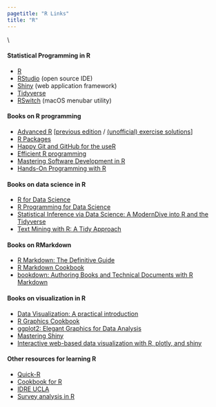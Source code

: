 ```yaml
---
pagetitle: "R Links"
title: "R"
---
```


\  

#### Statistical Programming in R

* [R](http://www.r-project.org)
* [RStudio](http://www.rstudio.com) (open source IDE)
* [Shiny](http://shiny.rstudio.com/) (web application framework)
* [Tidyverse](http://www.tidyverse.org/)
* [RSwitch](https://rud.is/rswitch/) (macOS menubar utility)

#### Books on R programming

* [Advanced R](https://adv-r.hadley.nz/) [[previous edition](http://adv-r.had.co.nz) / [(unofficial) exercise solutions](https://bookdown.org/Tazinho/Advanced-R-Solutions/)] 
* [R Packages](https://r-pkgs.org/)
* [Happy Git and GitHub for the useR](https://happygitwithr.com/)
* [Efficient R programming](https://csgillespie.github.io/efficientR/)
* [Mastering Software Development in R](https://bookdown.org/rdpeng/RProgDA/)
* [Hands-On Programming with R](https://rstudio-education.github.io/hopr/)

#### Books on data science in R

* [R for Data Science](http://r4ds.had.co.nz/) 
* [R Programming for Data Science](https://bookdown.org/rdpeng/rprogdatascience/)
* [Statistical Inference via Data Science: A ModernDive into R and the Tidyverse](https://moderndive.com/)
* [Text Mining with R: A Tidy Approach](https://www.tidytextmining.com/)

#### Books on RMarkdown

* [R Markdown: The Definitive Guide](https://bookdown.org/yihui/rmarkdown/)
* [R Markdown Cookbook](https://bookdown.org/yihui/rmarkdown-cookbook/)
* [bookdown: Authoring Books and Technical Documents with R Markdown](https://bookdown.org/yihui/bookdown/)

#### Books on visualization in R

* [Data Visualization: A practical introduction](http://socviz.co/)
* [R Graphics Cookbook](https://r-graphics.org/)
* [ggplot2: Elegant Graphics for Data Analysis ](https://ggplot2-book.org/)
* [Mastering Shiny](https://mastering-shiny.org/)
* [Interactive web-based data visualization with R, plotly, and shiny](https://plotly-r.com/)

#### Other resources for learning R

* [Quick-R](http://www.statmethods.net/index.html)
* [Cookbook for R](http://www.cookbook-r.com/)
* [IDRE UCLA](http://stats.idre.ucla.edu/r/)
* [Survey analysis in R](http://r-survey.r-forge.r-project.org/survey/index.html)
